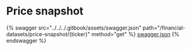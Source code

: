 # Price snapshot

{% swagger src="../../../.gitbook/assets/swagger.json" path="/financial-datasets/price-snapshot/{ticker}" method="get" %}
[swagger.json](../../../.gitbook/assets/swagger.json)
{% endswagger %}
